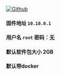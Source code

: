 [![Github](https://img.shields.io/badge/Release文件可在国内加速站下载-FC7C0D?logo=github&logoColor=fff&labelColor=000&style=for-the-badge)](https://wkdaily.cpolar.top/archives/1) 
#### 固件地址 `10.10.0.1`
#### 用户名 `root` 密码：无
#### 默认软件包大小 2GB 
#### 默认带docker
